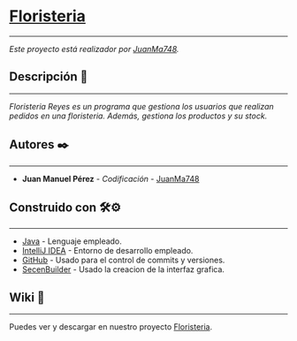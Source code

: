 ﻿# [Floristeria](https://github.com/JuanManuel748/Floristeria)

___

_Este proyecto está realizador por [JuanMa748](https://github.com/JuanManuel748)._
## Descripción 📄

___

_Floristeria Reyes es un programa que gestiona los usuarios que realizan pedidos en una floristeria. Además, gestiona los productos y su stock._

## Autores ✒️

___
* **Juan Manuel Pérez** - *Codificación* - [JuanMa748](https://github.com/JuanManuel748)

## Construido con 🛠️⚙️
___

* [Java](https://www.java.com/es/) - Lenguaje empleado.
* [IntelliJ IDEA](https://www.jetbrains.com/es-es/idea/) - Entorno de desarrollo empleado.
* [GitHub](https://github.com/) - Usado para el control de commits y versiones.
* [SecenBuilder](https://gluonhq.com/products/scene-builder/) - Usado la creacion de la interfaz grafica.

## Wiki 📖
___
Puedes ver y descargar en nuestro proyecto [Floristeria](https://github.com/JuanManuel748/Floristeria).
